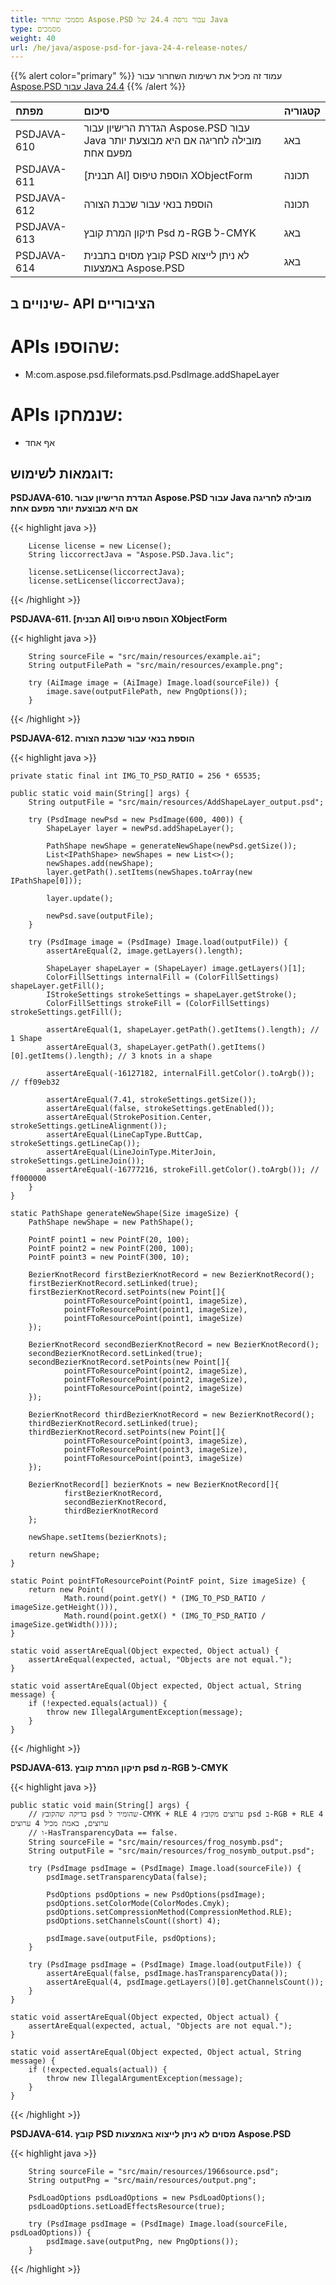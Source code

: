 ```yaml
---
title: מסמכי שחרור Aspose.PSD עבור גרסה 24.4 של Java
type: מסמכים
weight: 40
url: /he/java/aspose-psd-for-java-24-4-release-notes/
---
```


{{% alert color="primary" %}} עמוד זה מכיל את רשימות השחרור עבור [Aspose.PSD עבור Java 24.4](https://downloads.aspose.com/psd/java/new-releases/aspose.psd-for-java-24.4/) {{% /alert %}}

| **מפתח**   | **סיכום**                                                                                                | **קטגוריה** |
|:------------|:------------------------------------------------------------------------------------------------------|:-------------|
| PSDJAVA-610 | הגדרת הרישיון עבור Aspose.PSD עבור Java מובילה לחריגה אם היא מבוצעת יותר מפעם אחת               | באג            |
| PSDJAVA-611 | [תבנית AI] הוספת טיפוס XObjectForm                                                         | תכונה      |
| PSDJAVA-612 | הוספת בנאי עבור שכבת הצורה                                                                      | תכונה      |
| PSDJAVA-613 | תיקון המרת קובץ Psd מ-RGB ל-CMYK                                                            | באג            |
| PSDJAVA-614 | קובץ מסוים בתבנית PSD לא ניתן לייצוא באמצעות Aspose.PSD                                                     | באג            |

## **שינויים ב- API הציבוריים**
# **APIs שהוספו:**

- M:com.aspose.psd.fileformats.psd.PsdImage.addShapeLayer

# **APIs שנמחקו:**

- אף אחד

## **דוגמאות לשימוש:**

**PSDJAVA-610. הגדרת הרישיון עבור Aspose.PSD עבור Java מובילה לחריגה אם היא מבוצעת יותר מפעם אחת**

{{< highlight java >}}


        License license = new License();
        String liccorrectJava = "Aspose.PSD.Java.lic";

        license.setLicense(liccorrectJava);
        license.setLicense(liccorrectJava);

{{< /highlight >}}

**PSDJAVA-611. [תבנית AI] הוספת טיפוס XObjectForm**

{{< highlight java >}}

        String sourceFile = "src/main/resources/example.ai";
        String outputFilePath = "src/main/resources/example.png";

        try (AiImage image = (AiImage) Image.load(sourceFile)) {
            image.save(outputFilePath, new PngOptions());
        }

{{< /highlight >}}

**PSDJAVA-612. הוספת בנאי עבור שכבת הצורה**

{{< highlight java >}}

    private static final int IMG_TO_PSD_RATIO = 256 * 65535;

    public static void main(String[] args) {
        String outputFile = "src/main/resources/AddShapeLayer_output.psd";

        try (PsdImage newPsd = new PsdImage(600, 400)) {
            ShapeLayer layer = newPsd.addShapeLayer();

            PathShape newShape = generateNewShape(newPsd.getSize());
            List<IPathShape> newShapes = new List<>();
            newShapes.add(newShape);
            layer.getPath().setItems(newShapes.toArray(new IPathShape[0]));

            layer.update();

            newPsd.save(outputFile);
        }

        try (PsdImage image = (PsdImage) Image.load(outputFile)) {
            assertAreEqual(2, image.getLayers().length);

            ShapeLayer shapeLayer = (ShapeLayer) image.getLayers()[1];
            ColorFillSettings internalFill = (ColorFillSettings) shapeLayer.getFill();
            IStrokeSettings strokeSettings = shapeLayer.getStroke();
            ColorFillSettings strokeFill = (ColorFillSettings) strokeSettings.getFill();

            assertAreEqual(1, shapeLayer.getPath().getItems().length); // 1 Shape
            assertAreEqual(3, shapeLayer.getPath().getItems()[0].getItems().length); // 3 knots in a shape

            assertAreEqual(-16127182, internalFill.getColor().toArgb()); // ff09eb32

            assertAreEqual(7.41, strokeSettings.getSize());
            assertAreEqual(false, strokeSettings.getEnabled());
            assertAreEqual(StrokePosition.Center, strokeSettings.getLineAlignment());
            assertAreEqual(LineCapType.ButtCap, strokeSettings.getLineCap());
            assertAreEqual(LineJoinType.MiterJoin, strokeSettings.getLineJoin());
            assertAreEqual(-16777216, strokeFill.getColor().toArgb()); // ff000000
        }
    }

    static PathShape generateNewShape(Size imageSize) {
        PathShape newShape = new PathShape();

        PointF point1 = new PointF(20, 100);
        PointF point2 = new PointF(200, 100);
        PointF point3 = new PointF(300, 10);

        BezierKnotRecord firstBezierKnotRecord = new BezierKnotRecord();
        firstBezierKnotRecord.setLinked(true);
        firstBezierKnotRecord.setPoints(new Point[]{
                pointFToResourcePoint(point1, imageSize),
                pointFToResourcePoint(point1, imageSize),
                pointFToResourcePoint(point1, imageSize)
        });

        BezierKnotRecord secondBezierKnotRecord = new BezierKnotRecord();
        secondBezierKnotRecord.setLinked(true);
        secondBezierKnotRecord.setPoints(new Point[]{
                pointFToResourcePoint(point2, imageSize),
                pointFToResourcePoint(point2, imageSize),
                pointFToResourcePoint(point2, imageSize)
        });

        BezierKnotRecord thirdBezierKnotRecord = new BezierKnotRecord();
        thirdBezierKnotRecord.setLinked(true);
        thirdBezierKnotRecord.setPoints(new Point[]{
                pointFToResourcePoint(point3, imageSize),
                pointFToResourcePoint(point3, imageSize),
                pointFToResourcePoint(point3, imageSize)
        });

        BezierKnotRecord[] bezierKnots = new BezierKnotRecord[]{
                firstBezierKnotRecord,
                secondBezierKnotRecord,
                thirdBezierKnotRecord
        };

        newShape.setItems(bezierKnots);

        return newShape;
    }

    static Point pointFToResourcePoint(PointF point, Size imageSize) {
        return new Point(
                Math.round(point.getY() * (IMG_TO_PSD_RATIO / imageSize.getHeight())),
                Math.round(point.getX() * (IMG_TO_PSD_RATIO / imageSize.getWidth())));
    }

    static void assertAreEqual(Object expected, Object actual) {
        assertAreEqual(expected, actual, "Objects are not equal.");
    }

    static void assertAreEqual(Object expected, Object actual, String message) {
        if (!expected.equals(actual)) {
            throw new IllegalArgumentException(message);
        }
    }

{{< /highlight >}}

**PSDJAVA-613. תיקון המרת קובץ psd מ-RGB ל-CMYK**

{{< highlight java >}}

    public static void main(String[] args) {
        // בדיקה שהקובץ psd שהומיר ל-CMYK + RLE 4 ערוצים מקובץ psd ב-RGB + RLE 4 ערוצים, באמת מכיל 4 ערוצים
        // ו-HasTransparencyData == false.
        String sourceFile = "src/main/resources/frog_nosymb.psd";
        String outputFile = "src/main/resources/frog_nosymb_output.psd";

        try (PsdImage psdImage = (PsdImage) Image.load(sourceFile)) {
            psdImage.setTransparencyData(false);

            PsdOptions psdOptions = new PsdOptions(psdImage);
            psdOptions.setColorMode(ColorModes.Cmyk);
            psdOptions.setCompressionMethod(CompressionMethod.RLE);
            psdOptions.setChannelsCount((short) 4);

            psdImage.save(outputFile, psdOptions);
        }

        try (PsdImage psdImage = (PsdImage) Image.load(outputFile)) {
            assertAreEqual(false, psdImage.hasTransparencyData());
            assertAreEqual(4, psdImage.getLayers()[0].getChannelsCount());
        }
    }

    static void assertAreEqual(Object expected, Object actual) {
        assertAreEqual(expected, actual, "Objects are not equal.");
    }

    static void assertAreEqual(Object expected, Object actual, String message) {
        if (!expected.equals(actual)) {
            throw new IllegalArgumentException(message);
        }
    }

{{< /highlight >}}

**PSDJAVA-614. קובץ PSD מסוים לא ניתן לייצוא באמצעות Aspose.PSD**

{{< highlight java >}}

        String sourceFile = "src/main/resources/1966source.psd";
        String outputPng = "src/main/resources/output.png";

        PsdLoadOptions psdLoadOptions = new PsdLoadOptions();
        psdLoadOptions.setLoadEffectsResource(true);

        try (PsdImage psdImage = (PsdImage) Image.load(sourceFile, psdLoadOptions)) {
            psdImage.save(outputPng, new PngOptions());
        }

{{< /highlight >}}
